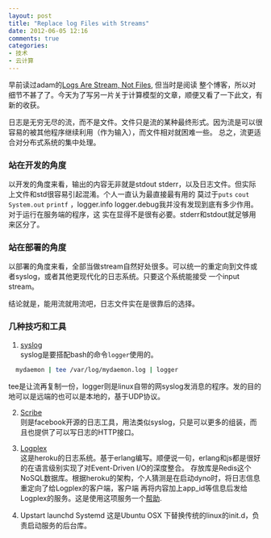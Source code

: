 ```yaml
---
layout: post
title: "Replace log Files with Streams"
date: 2012-06-05 12:16
comments: true
categories: 
- 技术
- 云计算
---
```


早前读过adam的[Logs Are Stream, Not Files](http://adam.heroku.com/past/2011/4/1/logs_are_streams_not_files/), 但当时是阅读
整个博客，所以对细节不甚了了。今天为了写另一片关于计算模型的文章，顺便又看了一下此文，有新的收获。

日志是无穷无尽的流，而不是文件。文件只是流的某种最终形式。因为流是可以很容易的被其他程序继续利用（作为输入），而文件相对就困难一些。
总之，流更适合对分布式系统的集中处理。

### 站在开发的角度  
以开发的角度来看，输出的内容无非就是stdout stderr，以及日志文件。但实际上文件和std很容易引起混淆。个人一直认为最直接最有用的
莫过于`puts` `cout` `System.out` `printf` ，logger.info logger.debug我并没有发现到底有多少作用。对于运行在服务端的程序，这
实在显得不是很有必要。stderr和stdout就足够用来区分了。

### 站在部署的角度
以部署的角度来看，全部当做stream自然好处很多。可以统一的重定向到文件或者syslog，或者其他更现代化的日志系统。只要这个系统能接受
一个input stream。

结论就是，能用流就用流吧，日志文件实在是很靠后的选择。

### 几种技巧和工具  
1. [syslog](http://www.cyberciti.biz/tips/howto-linux-unix-write-to-syslog.html)   
  syslog是要搭配bash的命令`logger`使用的。
  ```sh
    mydaemon | tee /var/log/mydaemon.log | logger
  ```
tee是让流再复制一份，logger则是linux自带的网syslog发消息的程序。发的目的地可以是远端的也可以是本地的，基于UDP协议。

2. [Scribe](https://github.com/facebook/scribe/wiki)  
  则是facebook开源的日志工具，用法类似syslog，只是可以更多的组装，而且也提供了可以写日志的HTTP接口。

3. [Logplex](https://github.com/heroku/logplex)  
  这是heroku的日志系统。基于erlang编写。顺便说一句，erlang和js都是很好的在语言级别实现了对Event-Driven I/O的深度整合。
 存放库是Redis这个NoSQL数据库。根据heroku的架构，个人猜测是在启动dyno时，将日志信息重定向了给Logplex的客户端，客户端
再将内容加上app_id等信息后发给Logplex的服务。这是使用这项服务一个[帮助](https://devcenter.heroku.com/articles/scaling#process_formation).

4. Upstart launchd  Systemd 
  这是Ubuntu OSX 下替换传统的linux的init.d，负责启动服务的后台库。
  